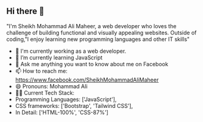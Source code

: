 ## Hi there 👋

"I'm Sheikh Mohammad Ali Maheer, a web developer who loves the challenge of building functional and visually appealing websites. Outside of coding,"I enjoy learning new programming languages and other IT skills"

- 🔭 I'm currently working as a web developer.
- 🌱 I’m currently learning JavaScript
- 💬 Ask me anything you want to know about me on Facebook
- 📫 How to reach me: https://www.facebook.com/SheikhMohammadAliMaheer
- 😄 Pronouns: Mohammad Ali
- ✍🏻 Current Tech Stack:
- Programming Languages: ['JavaScript'],
- CSS frameworks: ['Bootstrap', 'Tailwind CSS'],
- In Detail: ['HTML-100%', 'CSS-87%']
